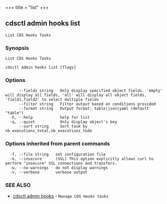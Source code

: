 +++
title = "list"
+++
## cdsctl admin hooks list

`List CDS Hooks Tasks`

### Synopsis

`List CDS Hooks Tasks`

```
cdsctl admin hooks list [flags]
```

### Options

```
      --fields string   Only display specified object fields. 'empty' will display all fields, 'all' will display all object fields, 'field1,field2' to select multiple fields
      --filter string   Filter output based on conditions provided
      --format string   Output format: table|json|yaml (default "table")
  -h, --help            help for list
  -q, --quiet           Only display object's key
      --sort string     Sort task by nb_executions_total,nb_executions_todo
```

### Options inherited from parent commands

```
  -f, --file string   set configuration file
  -k, --insecure      (SSL) This option explicitly allows curl to perform "insecure" SSL connections and transfers.
  -w, --no-warnings   do not display warnings
  -v, --verbose       verbose output
```

### SEE ALSO

* [cdsctl admin hooks](/manual/components/cdsctl/admin/hooks/)	 - `Manage CDS Hooks tasks`

